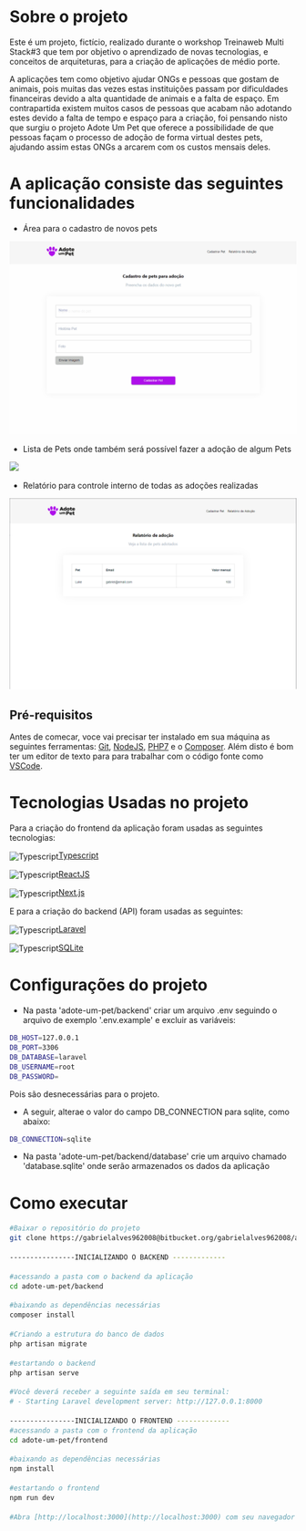 # Sobre o projeto
<p> Este é um projeto, fictício, realizado durante o workshop Treinaweb Multi Stack#3 que tem por objetivo o aprendizado de novas tecnologias, 
e conceitos de arquiteturas, para a criação de aplicações de médio porte.</p>

<p>A aplicações tem como objetivo ajudar ONGs e pessoas que gostam de animais, pois muitas das vezes estas instituições passam por dificuldades
financeiras devido a alta quantidade de animais e a falta de espaço. Em contrapartida existem muitos casos de pessoas que acabam  não adotando estes devido a falta de tempo e espaço para a criação, foi pensando nisto que surgiu o projeto Adote Um Pet que oferece a possibilidade de que pessoas façam o processo de  adoção de forma virtual destes pets, ajudando assim estas ONGs a arcarem com os custos mensais deles.</p>


# A aplicação consiste das seguintes funcionalidades

- Área para o cadastro de novos pets
<p><img src="frontend/public/to_readme/media.gif" /></p>



- Lista de Pets onde também será possível fazer a adoção de algum Pets
<p><img src="frontend/public/to_readme/media2.gif" /></p>



- Relatório para controle interno de todas as adoções realizadas
<p><img src="frontend/public/to_readme/media3.PNG" /></p>



## Pré-requisitos

Antes de comecar, voce vai precisar ter instalado em sua máquina as seguintes ferramentas: [Git](https://git-scm.com), [NodeJS](https://nodejs.org/en/), [PHP7](https://www.php.net/) e o [Composer](https://getcomposer.org/).
Além disto é bom ter um editor de texto para para trabalhar com o código fonte como [VSCode](https://code.visualstudio.com/).



# Tecnologias Usadas no projeto

Para a criação do frontend da aplicação foram usadas as seguintes tecnologias:

<img align="center" alt="Typescript" height="30" width="40" src="https://cdn.jsdelivr.net/gh/devicons/devicon/icons/typescript/typescript-original.svg">[Typescript](https://www.typescriptlang.org/)

<img align="center" alt="Typescript" height="30" width="40"  src="https://cdn.jsdelivr.net/gh/devicons/devicon/icons/react/react-original.svg" />[ReactJS](https://pt-br.reactjs.org/)

<img align="center" alt="Typescript" height="30" width="40" src="https://cdn.jsdelivr.net/gh/devicons/devicon/icons/nextjs/nextjs-original-wordmark.svg" />[Next.js](https://nextjs.org/)

E para a criação do backend (API) foram usadas as seguintes:

<img align="center" alt="Typescript" height="30" width="40" src="https://cdn.jsdelivr.net/gh/devicons/devicon/icons/laravel/laravel-plain.svg" />[Laravel](https://laravel.com/)

<img align="center" alt="Typescript" height="30" width="40" src="https://cdn.jsdelivr.net/gh/devicons/devicon/icons/sqlite/sqlite-original.svg" />[SQLite](https://www.sqlite.org/)

# Configurações do projeto
- Na pasta 'adote-um-pet/backend' criar um arquivo .env seguindo o arquivo de exemplo '.env.example' e excluir as variáveis:

```bash
DB_HOST=127.0.0.1
DB_PORT=3306
DB_DATABASE=laravel
DB_USERNAME=root
DB_PASSWORD=
```
Pois são desnecessárias para o projeto.

- A seguir, alterae o valor do campo DB_CONNECTION para sqlite, como abaixo:

```bash
DB_CONNECTION=sqlite
```

 - Na pasta 'adote-um-pet/backend/database' crie um arquivo chamado 'database.sqlite' onde serão armazenados os dados da aplicação


# Como executar
```bash
#Baixar o repositório do projeto
git clone https://gabrielalves962008@bitbucket.org/gabrielalves962008/adote-um-pet.git

----------------INICIALIZANDO O BACKEND -------------
   
#acessando a pasta com o backend da aplicação 
cd adote-um-pet/backend
   
#baixando as dependências necessárias
composer install
   
#Criando a estrutura do banco de dados
php artisan migrate

#estartando o backend
php artisan serve
   
#Você deverá receber a seguinte saída em seu terminal: 
# - Starting Laravel development server: http://127.0.0.1:8000

----------------INICIALIZANDO O FRONTEND -------------    
#acessando a pasta com o frontend da aplicação 
cd adote-um-pet/frontend
   
#baixando as dependências necessárias
npm install 
   
#estartando o frontend
npm run dev
   
#Abra [http://localhost:3000](http://localhost:3000) com seu navegador para ver o resultado.
  
```
